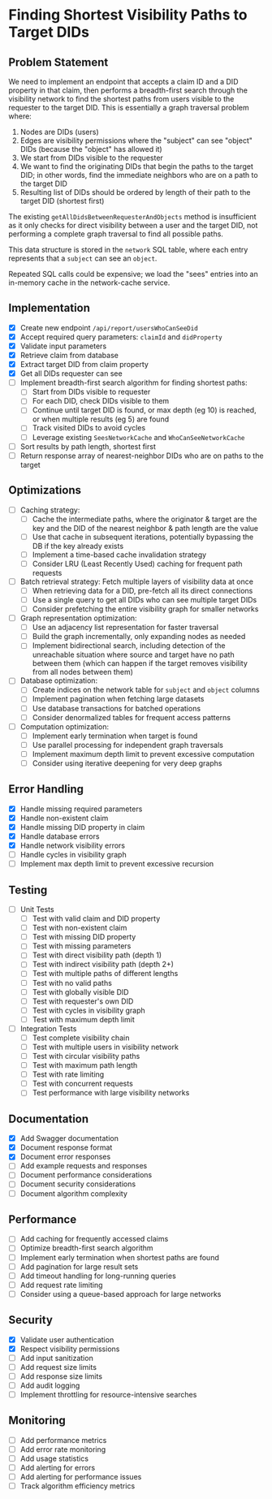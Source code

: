 # Finding Shortest Visibility Paths to Target DIDs

## Problem Statement
We need to implement an endpoint that accepts a claim ID and a DID property in that claim, then performs a breadth-first search through the visibility network to find the shortest paths from users visible to the requester to the target DID. This is essentially a graph traversal problem where:

1. Nodes are DIDs (users)
2. Edges are visibility permissions where the "subject" can see "object" DIDs (because the "object" has allowed it)
3. We start from DIDs visible to the requester
4. We want to find the originating DIDs that begin the paths to the target DID; in other words, find the immediate neighbors who are on a path to the target DID
5. Resulting list of DIDs should be ordered by length of their path to the target DID (shortest first)

The existing `getAllDidsBetweenRequesterAndObjects` method is insufficient as it only checks for direct visibility between a user and the target DID, not performing a complete graph traversal to find all possible paths.

This data structure is stored in the `network` SQL table, where each entry represents that a `subject` can see an `object`.

Repeated SQL calls could be expensive; we load the "sees" entries into an in-memory cache in the network-cache service.

## Implementation
- [x] Create new endpoint `/api/report/usersWhoCanSeeDid`
- [x] Accept required query parameters: `claimId` and `didProperty`
- [x] Validate input parameters
- [x] Retrieve claim from database
- [x] Extract target DID from claim property
- [x] Get all DIDs requester can see
- [ ] Implement breadth-first search algorithm for finding shortest paths:
  - [ ] Start from DIDs visible to requester
  - [ ] For each DID, check DIDs visible to them
  - [ ] Continue until target DID is found, or max depth (eg 10) is reached, or when multiple results (eg 5) are found
  - [ ] Track visited DIDs to avoid cycles
  - [ ] Leverage existing `SeesNetworkCache` and `WhoCanSeeNetworkCache`
- [ ] Sort results by path length, shortest first
- [ ] Return response array of nearest-neighbor DIDs who are on paths to the target

## Optimizations
- [ ] Caching strategy:
  - [ ] Cache the intermediate paths, where the originator & target are the key and the DID of the nearest neighbor & path length are the value
  - [ ] Use that cache in subsequent iterations, potentially bypassing the DB if the key already exists
  - [ ] Implement a time-based cache invalidation strategy
  - [ ] Consider LRU (Least Recently Used) caching for frequent path requests

- [ ] Batch retrieval strategy: Fetch multiple layers of visibility data at once
  - [ ] When retrieving data for a DID, pre-fetch all its direct connections
  - [ ] Use a single query to get all DIDs who can see multiple target DIDs
  - [ ] Consider prefetching the entire visibility graph for smaller networks
  
- [ ] Graph representation optimization:
  - [ ] Use an adjacency list representation for faster traversal
  - [ ] Build the graph incrementally, only expanding nodes as needed
  - [ ] Implement bidirectional search, including detection of the unreachable situation where source and target have no path between them (which can happen if the target removes visibility from all nodes between them)

- [ ] Database optimization:
  - [ ] Create indices on the network table for `subject` and `object` columns
  - [ ] Implement pagination when fetching large datasets
  - [ ] Use database transactions for batched operations
  - [ ] Consider denormalized tables for frequent access patterns

- [ ] Computation optimization:
  - [ ] Implement early termination when target is found
  - [ ] Use parallel processing for independent graph traversals
  - [ ] Implement maximum depth limit to prevent excessive computation
  - [ ] Consider using iterative deepening for very deep graphs

## Error Handling
- [x] Handle missing required parameters
- [x] Handle non-existent claim
- [x] Handle missing DID property in claim
- [x] Handle database errors
- [x] Handle network visibility errors
- [ ] Handle cycles in visibility graph
- [ ] Implement max depth limit to prevent excessive recursion

## Testing
- [ ] Unit Tests
  - [ ] Test with valid claim and DID property
  - [ ] Test with non-existent claim
  - [ ] Test with missing DID property
  - [ ] Test with missing parameters
  - [ ] Test with direct visibility path (depth 1)
  - [ ] Test with indirect visibility path (depth 2+)
  - [ ] Test with multiple paths of different lengths
  - [ ] Test with no valid paths
  - [ ] Test with globally visible DID
  - [ ] Test with requester's own DID
  - [ ] Test with cycles in visibility graph
  - [ ] Test with maximum depth limit

- [ ] Integration Tests
  - [ ] Test complete visibility chain
  - [ ] Test with multiple users in visibility network
  - [ ] Test with circular visibility paths
  - [ ] Test with maximum path length
  - [ ] Test with rate limiting
  - [ ] Test with concurrent requests
  - [ ] Test performance with large visibility networks

## Documentation
- [x] Add Swagger documentation
- [x] Document response format
- [x] Document error responses
- [ ] Add example requests and responses
- [ ] Document performance considerations
- [ ] Document security considerations
- [ ] Document algorithm complexity

## Performance
- [ ] Add caching for frequently accessed claims
- [ ] Optimize breadth-first search algorithm
- [ ] Implement early termination when shortest paths are found
- [ ] Add pagination for large result sets
- [ ] Add timeout handling for long-running queries
- [ ] Add request rate limiting
- [ ] Consider using a queue-based approach for large networks

## Security
- [x] Validate user authentication
- [x] Respect visibility permissions
- [ ] Add input sanitization
- [ ] Add request size limits
- [ ] Add response size limits
- [ ] Add audit logging
- [ ] Implement throttling for resource-intensive searches

## Monitoring
- [ ] Add performance metrics
- [ ] Add error rate monitoring
- [ ] Add usage statistics
- [ ] Add alerting for errors
- [ ] Add alerting for performance issues
- [ ] Track algorithm efficiency metrics
